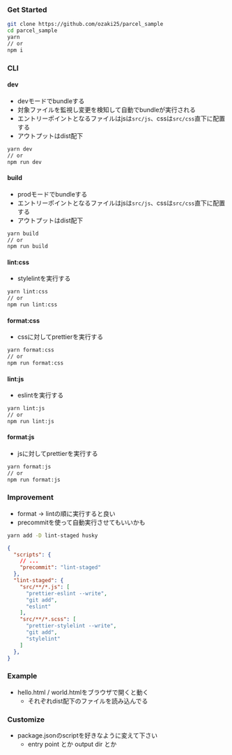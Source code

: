### Get Started

```bash
git clone https://github.com/ozaki25/parcel_sample
cd parcel_sample
yarn
// or
npm i
```

### CLI

#### dev

- devモードでbundleする
- 対象ファイルを監視し変更を検知して自動でbundleが実行される
- エントリーポイントとなるファイルはjsは`src/js`、cssは`src/css`直下に配置する
- アウトプットはdist配下

```bash
yarn dev
// or
npm run dev
```

#### build

- prodモードでbundleする
- エントリーポイントとなるファイルはjsは`src/js`、cssは`src/css`直下に配置する
- アウトプットはdist配下

```bash
yarn build
// or
npm run build
```

#### lint:css

- stylelintを実行する

```bash
yarn lint:css
// or
npm run lint:css
```

#### format:css

- cssに対してprettierを実行する

```bash
yarn format:css
// or
npm run format:css
```

#### lint:js

- eslintを実行する

```bash
yarn lint:js
// or
npm run lint:js
```

#### format:js

- jsに対してprettierを実行する

```bash
yarn format:js
// or
npm run format:js
```

### Improvement

- format -> lintの順に実行すると良い
- precommitを使って自動実行させてもいいかも

```bash
yarn add -D lint-staged husky
```

```json
{
  "scripts": {
    // ...
    "precommit": "lint-staged"
  },
  "lint-staged": {
    "src/**/*.js": [
      "prettier-eslint --write",
      "git add",
      "eslint"
    ],
    "src/**/*.scss": [
      "prettier-stylelint --write",
      "git add",
      "stylelint"
    ]
  },
}
```

### Example

- hello.html / world.htmlをブラウザで開くと動く
    - それぞれdist配下のファイルを読み込んでる

### Customize

- package.jsonのscriptを好きなように変えて下さい
    - entry point とか output dir とか




